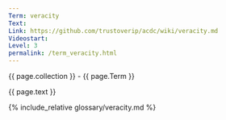 ```yaml
---
Term: veracity
Text: 
Link: https://github.com/trustoverip/acdc/wiki/veracity.md
Videostart: 
Level: 3
permalink: /term_veracity.html
---
```


{{ page.collection }} - {{ page.Term }}

   {{ page.text }}

{% include_relative glossary/veracity.md %}
